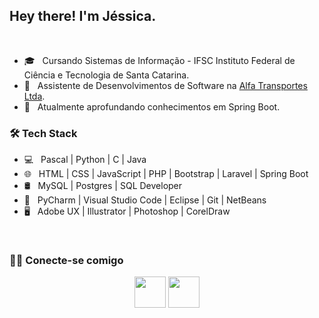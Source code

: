 <h2> Hey there! I'm Jéssica.</h2>

</br>

- 🎓 &nbsp; Cursando Sistemas de Informação - IFSC Instituto Federal de Ciência e Tecnologia de Santa Catarina.
- 💼 &nbsp; Assistente de Desenvolvimentos de Software na <a href="https://www.alfatransportes.com.br" target="_blank">Alfa Transportes Ltda</a>.
- 🔭 &nbsp; Atualmente aprofundando conhecimentos em Spring Boot.


<h3>🛠 Tech Stack</h3>

- 💻 &nbsp; Pascal | Python | C | Java
- 🌐 &nbsp; HTML | CSS | JavaScript | PHP | Bootstrap | Laravel | Spring Boot
- 🛢 &nbsp; MySQL | Postgres | SQL Developer
- 🔧 &nbsp; PyCharm | Visual Studio Code | Eclipse | Git | NetBeans
- 🖥 &nbsp; Adobe UX | Illustrator | Photoshop | CorelDraw



</br>


<h3> 🤝🏻 Conecte-se comigo </h3>

<p align="center"> 
<a href="https://www.linkedin.com/in/jessica-charliny-ramos-0b31781ba/" target="_blank" rel="noopener noreferrer"><img src="https://img.icons8.com/plasticine/100/000000/linkedin.png" width="50" /></a>
<a href="mailto:jessicacharliny@gmail.com" target="_blank" rel="noopener noreferrer"><img src="https://img.icons8.com/plasticine/100/000000/gmail.png"  width="50" /></a>
</p>
